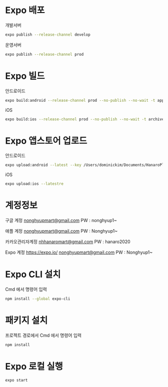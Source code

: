 
# Expo 배포
개발서버 
```bash
expo publish --release-channel develop 
```
운영서버 
```bash
expo publish --release-channel prod
```

# Expo 빌드 
안드로이드
```bash
expo build:android --release-channel prod --no-publish --no-wait -t app-bundle   
```    
iOS
```bash
expo build:ios --release-channel prod --no-publish --no-wait -t archive 
```

# Expo 앱스토어 업로드 
안드로이드
```bash
expo upload:android --latest --key /Users/dominickim/Documents/HanaroPlus/pc-api-8118189818183052496-280-3c18658bab02.json   
```     
iOS
```bash
expo upload:ios --latestre
```

# 계정정보

구글 계정 
nonghyupmart@gmail.com
PW : nonghyup1~

애플 계정 
nonghyupmart@gmail.com
PW : Nonghyup1~

카카오관리자계정
nhhanaromart@gmail.com
PW : hanaro2020

Expo 계정 
https://expo.io/
nonghyupmart@gmail.com
PW : Nonghyup1~

# Expo CLI 설치
Cmd 에서 명령어 입력 
```bash
npm install --global expo-cli 
```

# 패키지 설치
프로젝트 경로에서 Cmd 에서 명령어 입력 
```bash
npm install
``` 

# Expo 로컬 실행 
```bash
expo start
```
